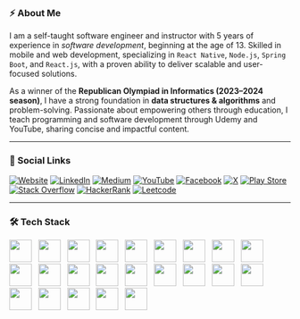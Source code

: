 ### ⚡ About Me

I am a self-taught software engineer and instructor with 5 years of experience in *software development*, beginning at the age of 13. Skilled in mobile and web development, specializing in ```React Native```, ```Node.js```, ```Spring Boot```, and ```React.js```, with a proven ability to deliver scalable and user-focused solutions. 

As a winner of the **Republican Olympiad in Informatics (2023–2024 season)**, I have a strong foundation in **data structures & algorithms** and problem-solving. Passionate about empowering others through education, I teach programming and software development through Udemy and YouTube, sharing concise and impactful content.

---

### 🔗 Social Links

[![Website](https://img.shields.io/badge/Website-000000?style=for-the-badge&logo=google-chrome&logoColor=white)](https://huseynovvusal.com)
[![LinkedIn](https://img.shields.io/badge/LinkedIn-0A66C2?style=for-the-badge&logo=linkedin&logoColor=white)](https://www.linkedin.com/in/huseynovvusal/)
[![Medium](https://img.shields.io/badge/Medium-000000?style=for-the-badge&logo=medium&logoColor=white)](https://medium.com/@huseynovvusal)
[![YouTube](https://img.shields.io/badge/YouTube-FF0000?style=for-the-badge&logo=youtube&logoColor=white)](https://youtube.com/@huseynovvusal)
[![Facebook](https://img.shields.io/badge/Facebook-1877F2?style=for-the-badge&logo=facebook&logoColor=white)](https://facebook.com/codervusal)
[![X](https://img.shields.io/badge/X-1DA1F2?style=for-the-badge&logo=twitter&logoColor=white)](https://twitter.com/codervusal)
[![Play Store](https://img.shields.io/badge/Google_Play-414141?style=for-the-badge&logo=google-play&logoColor=white)](https://play.google.com/store/apps/dev?id=6432003078046030778)
[![Stack Overflow](https://img.shields.io/badge/Stack_Overflow-FE7A16?style=for-the-badge&logo=stack-overflow&logoColor=white)](https://stackoverflow.com/users/26393741/vusal-huseynov)
[![HackerRank](https://img.shields.io/badge/HackerRank-2EC866?style=for-the-badge&logo=hackerrank&logoColor=white)](https://www.hackerrank.com/profile/huseynovvusal)
[![Leetcode](https://img.shields.io/badge/Leetcode-FFA116?style=for-the-badge&logo=leetcode&logoColor=white)](https://leetcode.com/u/huseynovvusal/)

---

### 🛠 Tech Stack

<p align="left">
  <img src="https://skills.syvixor.com/api/icons?i=python" width="40" height="40"/> &nbsp;
  <img src="https://skills.syvixor.com/api/icons?i=cpp" width="40" height="40"/> &nbsp;
  <img src="https://skills.syvixor.com/api/icons?i=typescript" width="40" height="40"/> &nbsp;
  <img src="https://skills.syvixor.com/api/icons?i=java" width="40" height="40"/> &nbsp;
  <img src="https://skills.syvixor.com/api/icons?i=go" width="40" height="40"/> &nbsp;
  <img src="https://skills.syvixor.com/api/icons?i=react" width="40" height="40"/> &nbsp;
  <img src="https://skills.syvixor.com/api/icons?i=expo" width="40" height="40"/> &nbsp;
  <img src="https://skills.syvixor.com/api/icons?i=nodejs" width="40" height="40"/> &nbsp;
  <img src="https://skills.syvixor.com/api/icons?i=expressjs" width="40" height="40"/> &nbsp;
  <img src="https://skills.syvixor.com/api/icons?i=springboot" width="40" height="40"/> &nbsp;
  <img src="https://skills.syvixor.com/api/icons?i=mongodb" width="40" height="40"/> &nbsp;
  <img src="https://skills.syvixor.com/api/icons?i=firebase" width="40" height="40"/> &nbsp;
  <img src="https://skills.syvixor.com/api/icons?i=nestjs" width="40" height="40"/> &nbsp;
  <img src="https://skills.syvixor.com/api/icons?i=postgresql" width="40" height="40"/> &nbsp;
  <img src="https://skills.syvixor.com/api/icons?i=graphql" width="40" height="40"/> &nbsp;
  <img src="https://skills.syvixor.com/api/icons?i=docker" width="40" height="40"/> &nbsp;
  <img src="https://skills.syvixor.com/api/icons?i=rabbitmq" width="40" height="40"/> &nbsp;
  <img src="https://skills.syvixor.com/api/icons?i=elasticsearch" width="40" height="40"/> &nbsp;
  <img src="https://skills.syvixor.com/api/icons?i=grafana" width="40" height="40"/> &nbsp;
  <img src="https://skills.syvixor.com/api/icons?i=prometheus" width="40" height="40"/> &nbsp;
  <img src="https://skills.syvixor.com/api/icons?i=jest" width="40" height="40"/> &nbsp;
  <img src="https://skills.syvixor.com/api/icons?i=redis" width="40" height="40"/> &nbsp;
  <img src="https://skills.syvixor.com/api/icons?i=grpc" width="40" height="40"/> &nbsp;
</p>
